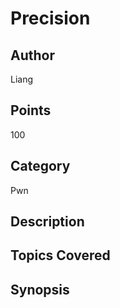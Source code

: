 # Precision

## Author
Liang
## Points
100
## Category
Pwn
## Description

## Topics Covered

## Synopsis

